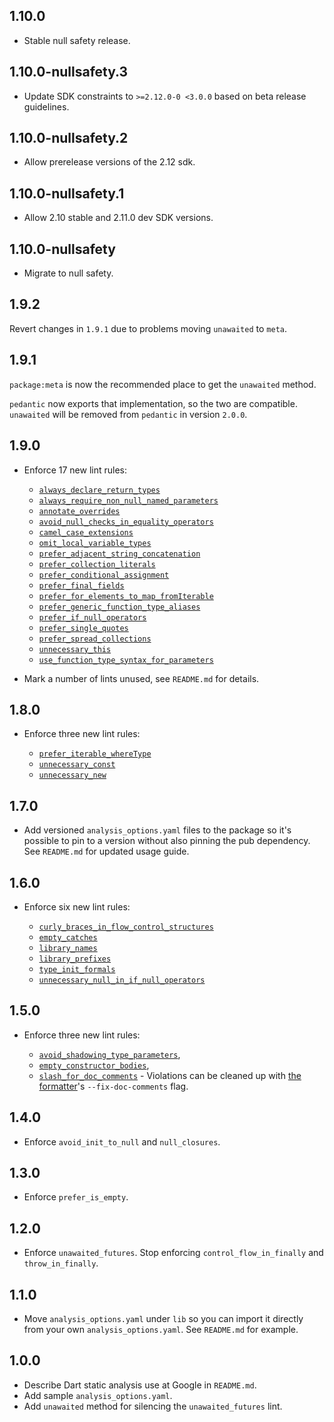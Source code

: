 ## 1.10.0

* Stable null safety release.

## 1.10.0-nullsafety.3

* Update SDK constraints to `>=2.12.0-0 <3.0.0` based on beta release
  guidelines.

## 1.10.0-nullsafety.2

- Allow prerelease versions of the 2.12 sdk.

## 1.10.0-nullsafety.1

- Allow 2.10 stable and 2.11.0 dev SDK versions.

## 1.10.0-nullsafety

- Migrate to null safety.

## 1.9.2

Revert changes in `1.9.1` due to problems moving `unawaited` to `meta`.

## 1.9.1

`package:meta` is now the recommended place to get the `unawaited` method.

`pedantic` now exports that implementation, so the two are compatible.
`unawaited` will be removed from `pedantic` in version `2.0.0`.

## 1.9.0

- Enforce 17 new lint rules:

  - [`always_declare_return_types`]
  - [`always_require_non_null_named_parameters`]
  - [`annotate_overrides`]
  - [`avoid_null_checks_in_equality_operators`]
  - [`camel_case_extensions`]
  - [`omit_local_variable_types`]
  - [`prefer_adjacent_string_concatenation`]
  - [`prefer_collection_literals`]
  - [`prefer_conditional_assignment`]
  - [`prefer_final_fields`]
  - [`prefer_for_elements_to_map_fromIterable`]
  - [`prefer_generic_function_type_aliases`]
  - [`prefer_if_null_operators`]
  - [`prefer_single_quotes`]
  - [`prefer_spread_collections`]
  - [`unnecessary_this`]
  - [`use_function_type_syntax_for_parameters`]

- Mark a number of lints unused, see `README.md` for details.

[`always_declare_return_types`]: https://dart-lang.github.io/linter/lints/always_declare_return_types.html
[`always_require_non_null_named_parameters`]: https://dart-lang.github.io/linter/lints/always_require_non_null_named_parameters.html
[`annotate_overrides`]: https://dart-lang.github.io/linter/lints/annotate_overrides.html
[`avoid_null_checks_in_equality_operators`]: https://dart-lang.github.io/linter/lints/avoid_null_checks_in_equality_operators.html
[`camel_case_extensions`]: https://dart-lang.github.io/linter/lints/camel_case_extensions.html
[`omit_local_variable_types`]: https://dart-lang.github.io/linter/lints/omit_local_variable_types.html
[`prefer_adjacent_string_concatenation`]: https://dart-lang.github.io/linter/lints/prefer_adjacent_string_concatenation.html
[`prefer_collection_literals`]: https://dart-lang.github.io/linter/lints/prefer_collection_literals.html
[`prefer_conditional_assignment`]: https://dart-lang.github.io/linter/lints/prefer_conditional_assignment.html
[`prefer_final_fields`]: https://dart-lang.github.io/linter/lints/prefer_final_fields.html
[`prefer_for_elements_to_map_fromIterable`]: https://dart-lang.github.io/linter/lints/prefer_for_elements_to_map_fromIterable.html
[`prefer_generic_function_type_aliases`]: https://dart-lang.github.io/linter/lints/prefer_generic_function_type_aliases.html
[`prefer_if_null_operators`]: https://dart-lang.github.io/linter/lints/prefer_if_null_operators.html
[`prefer_single_quotes`]: https://dart-lang.github.io/linter/lints/prefer_single_quotes.html
[`prefer_spread_collections`]: https://dart-lang.github.io/linter/lints/prefer_spread_collections.html
[`unnecessary_this`]: https://dart-lang.github.io/linter/lints/unnecessary_this.html
[`use_function_type_syntax_for_parameters`]: https://dart-lang.github.io/linter/lints/use_function_type_syntax_for_parameters.html

## 1.8.0

- Enforce three new lint rules:

  - [`prefer_iterable_whereType`]
  - [`unnecessary_const`]
  - [`unnecessary_new`]

[`prefer_iterable_whereType`]: https://dart-lang.github.io/linter/lints/prefer_iterable_whereType.html
[`unnecessary_const`]: https://dart-lang.github.io/linter/lints/unnecessary_const.html
[`unnecessary_new`]: https://dart-lang.github.io/linter/lints/unnecessary_new.html

## 1.7.0

- Add versioned `analysis_options.yaml` files to the package so it's possible
  to pin to a version without also pinning the pub dependency. See `README.md`
  for updated usage guide.

## 1.6.0

- Enforce six new lint rules:

  - [`curly_braces_in_flow_control_structures`]
  - [`empty_catches`]
  - [`library_names`]
  - [`library_prefixes`]
  - [`type_init_formals`]
  - [`unnecessary_null_in_if_null_operators`]

[`curly_braces_in_flow_control_structures`]: https://dart-lang.github.io/linter/lints/curly_braces_in_flow_control_structures.html
[`empty_catches`]: https://dart-lang.github.io/linter/lints/empty_catches.html
[`library_names`]: https://dart-lang.github.io/linter/lints/library_names.html
[`library_prefixes`]: https://dart-lang.github.io/linter/lints/library_prefixes.html
[`type_init_formals`]: https://dart-lang.github.io/linter/lints/type_init_formals.html
[`unnecessary_null_in_if_null_operators`]: https://dart-lang.github.io/linter/lints/unnecessary_null_in_if_null_operators.html

## 1.5.0

- Enforce three new lint rules:

  - [`avoid_shadowing_type_parameters`],
  - [`empty_constructor_bodies`],
  - [`slash_for_doc_comments`] - Violations can be cleaned up with
    [the formatter]'s `--fix-doc-comments` flag.

[`avoid_shadowing_type_parameters`]: https://dart-lang.github.io/linter/lints/avoid_shadowing_type_parameters.html
[`empty_constructor_bodies`]: https://dart-lang.github.io/linter/lints/empty_constructor_bodies.html
[`slash_for_doc_comments`]: https://dart-lang.github.io/linter/lints/slash_for_doc_comments.html
[the formatter]: https://github.com/dart-lang/dart_style#style-fixes

## 1.4.0

- Enforce `avoid_init_to_null` and `null_closures`.

## 1.3.0

- Enforce `prefer_is_empty`.

## 1.2.0

- Enforce `unawaited_futures`. Stop enforcing `control_flow_in_finally` and
  `throw_in_finally`.

## 1.1.0

- Move `analysis_options.yaml` under `lib` so you can import it directly from
  your own `analysis_options.yaml`. See `README.md` for example.

## 1.0.0

- Describe Dart static analysis use at Google in `README.md`.
- Add sample `analysis_options.yaml`.
- Add `unawaited` method for silencing the `unawaited_futures` lint.
